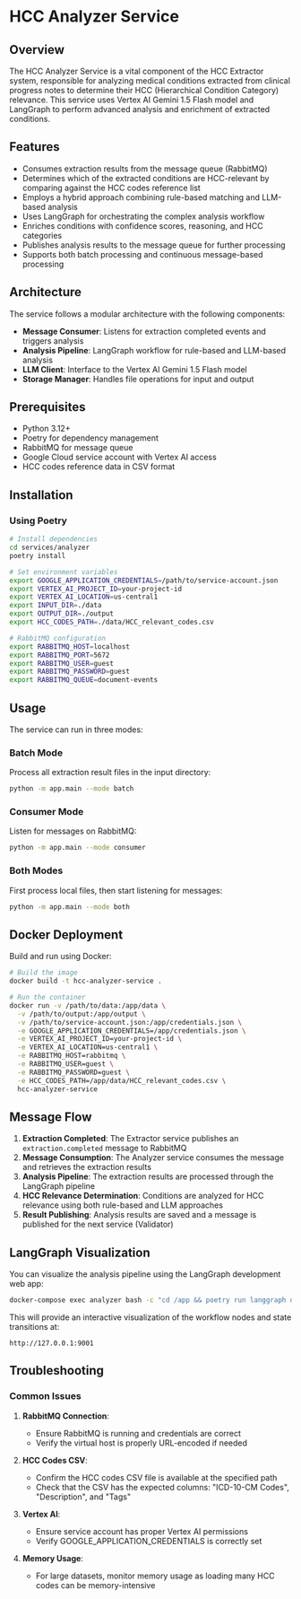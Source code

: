 # HCC Analyzer Service

## Overview

The HCC Analyzer Service is a vital component of the HCC Extractor system, responsible for analyzing medical conditions extracted from clinical progress notes to determine their HCC (Hierarchical Condition Category) relevance. This service uses Vertex AI Gemini 1.5 Flash model and LangGraph to perform advanced analysis and enrichment of extracted conditions.

## Features

- Consumes extraction results from the message queue (RabbitMQ)
- Determines which of the extracted conditions are HCC-relevant by comparing against the HCC codes reference list
- Employs a hybrid approach combining rule-based matching and LLM-based analysis
- Uses LangGraph for orchestrating the complex analysis workflow
- Enriches conditions with confidence scores, reasoning, and HCC categories
- Publishes analysis results to the message queue for further processing
- Supports both batch processing and continuous message-based processing

## Architecture

The service follows a modular architecture with the following components:

- **Message Consumer**: Listens for extraction completed events and triggers analysis
- **Analysis Pipeline**: LangGraph workflow for rule-based and LLM-based analysis
- **LLM Client**: Interface to the Vertex AI Gemini 1.5 Flash model
- **Storage Manager**: Handles file operations for input and output

## Prerequisites

- Python 3.12+
- Poetry for dependency management
- RabbitMQ for message queue
- Google Cloud service account with Vertex AI access
- HCC codes reference data in CSV format

## Installation

### Using Poetry

```bash
# Install dependencies
cd services/analyzer
poetry install

# Set environment variables
export GOOGLE_APPLICATION_CREDENTIALS=/path/to/service-account.json
export VERTEX_AI_PROJECT_ID=your-project-id
export VERTEX_AI_LOCATION=us-central1
export INPUT_DIR=./data
export OUTPUT_DIR=./output
export HCC_CODES_PATH=./data/HCC_relevant_codes.csv

# RabbitMQ configuration
export RABBITMQ_HOST=localhost
export RABBITMQ_PORT=5672
export RABBITMQ_USER=guest
export RABBITMQ_PASSWORD=guest
export RABBITMQ_QUEUE=document-events
```

## Usage

The service can run in three modes:

### Batch Mode

Process all extraction result files in the input directory:

```bash
python -m app.main --mode batch
```

### Consumer Mode

Listen for messages on RabbitMQ:

```bash
python -m app.main --mode consumer
```

### Both Modes

First process local files, then start listening for messages:

```bash
python -m app.main --mode both
```

## Docker Deployment

Build and run using Docker:

```bash
# Build the image
docker build -t hcc-analyzer-service .

# Run the container
docker run -v /path/to/data:/app/data \
  -v /path/to/output:/app/output \
  -v /path/to/service-account.json:/app/credentials.json \
  -e GOOGLE_APPLICATION_CREDENTIALS=/app/credentials.json \
  -e VERTEX_AI_PROJECT_ID=your-project-id \
  -e VERTEX_AI_LOCATION=us-central1 \
  -e RABBITMQ_HOST=rabbitmq \
  -e RABBITMQ_USER=guest \
  -e RABBITMQ_PASSWORD=guest \
  -e HCC_CODES_PATH=/app/data/HCC_relevant_codes.csv \
  hcc-analyzer-service
```

## Message Flow

1. **Extraction Completed**: The Extractor service publishes an `extraction.completed` message to RabbitMQ
2. **Message Consumption**: The Analyzer service consumes the message and retrieves the extraction results
3. **Analysis Pipeline**: The extraction results are processed through the LangGraph pipeline
4. **HCC Relevance Determination**: Conditions are analyzed for HCC relevance using both rule-based and LLM approaches
5. **Result Publishing**: Analysis results are saved and a message is published for the next service (Validator)

## LangGraph Visualization

You can visualize the analysis pipeline using the LangGraph development web app:

```bash
docker-compose exec analyzer bash -c "cd /app && poetry run langgraph dev --host 0.0.0.0 --port 8001"
```

This will provide an interactive visualization of the workflow nodes and state transitions at:

```
http://127.0.0.1:9001
```

## Troubleshooting

### Common Issues

1. **RabbitMQ Connection**:
   - Ensure RabbitMQ is running and credentials are correct
   - Verify the virtual host is properly URL-encoded if needed

2. **HCC Codes CSV**:
   - Confirm the HCC codes CSV file is available at the specified path
   - Check that the CSV has the expected columns: "ICD-10-CM Codes", "Description", and "Tags"

3. **Vertex AI**:
   - Ensure service account has proper Vertex AI permissions
   - Verify GOOGLE_APPLICATION_CREDENTIALS is correctly set

4. **Memory Usage**:
   - For large datasets, monitor memory usage as loading many HCC codes can be memory-intensive
